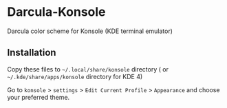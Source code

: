 # Darcula-Konsole
Darcula color scheme for Konsole (KDE terminal emulator)

## Installation

Copy these files to `~/.local/share/konsole` directory ( or `~/.kde/share/apps/konsole` directory for KDE 4)

Go to `konsole` > `settings` > `Edit Current Profile` > `Appearance` and choose your preferred theme.
